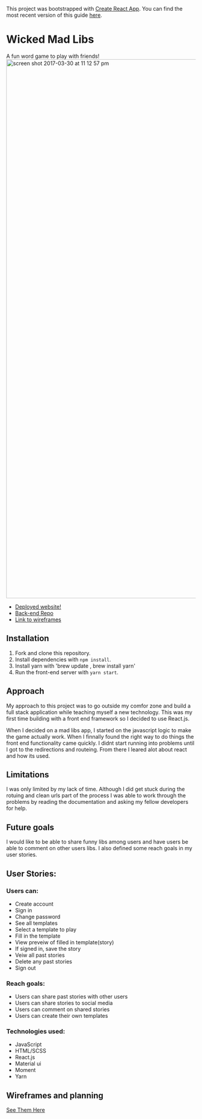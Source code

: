 This project was bootstrapped with [Create React App](https://github.com/facebookincubator/create-react-app).
You can find the most recent version of this guide [here](https://github.com/facebookincubator/create-react-app/blob/master/packages/react-scripts/template/README.md).

# Wicked Mad Libs
A fun word game to play with friends!
<img width="1431" alt="screen shot 2017-03-30 at 11 12 57 pm" src="https://cloud.githubusercontent.com/assets/24927777/24534853/7eb7c710-159e-11e7-9248-87cb41b97d76.png">

- [Deployed website!](https://wicked-mad-libs.herokuapp.com)
- [Back-end Repo](https://github.com/mario7746/mad-libs-API)
- [Link to wireframes](http://imgur.com/a/zRHvw)

## Installation

1.  Fork and clone this repository.
2.  Install dependencies with `npm install`.
3.  Install yarn with 'brew update , brew install yarn'
4.  Run the front-end server with `yarn start`.

## Approach

My approach to this project was to go outside my comfor zone and build a full stack application while teaching myself a new technology. This was my first time building with a front end framework so I decided to use React.js. 

When I decided on a mad libs app, I started on the javascript logic to make the game actually work. When I finnally found the right way to do things the front end functionality came quickly. I didnt start running into problems until I got to the redirections and routeing. From there I leared alot about react and how its used. 

## Limitations

I was only limited by my lack of time. Although I did get stuck during the rotuing and clean urls part of the process I was able to work through the problems by reading the documentation and asking my fellow developers for help. 

## Future goals

I would like to be able to share funny libs among users and have users be able to comment on other users libs. I also defined some reach goals in my user stories.

## User Stories:
### Users can:
- Create account
- Sign in
- Change password
- See all templates
- Select a template to play
- Fill in the template
- View preveiw of filled in template(story)
- If signed in, save the story
- Veiw all past stories
- Delete any past stories
- Sign out

### Reach goals:
- Users can share past stories with other users
- Users can share stories to social media
- Users can comment on shared stories
- Users can create their own templates

### Technologies used:
- JavaScript
- HTML/SCSS
- React.js
- Material ui
- Moment
- Yarn



## Wireframes and planning

  <a href="http://imgur.com/a/zRHvw"> See Them Here </a>

